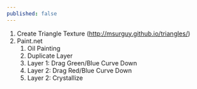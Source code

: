```yaml
---
published: false
---
```


1. Create Triangle Texture (http://msurguy.github.io/triangles/)
2. Paint.net
	1. Oil Painting
    2. Duplicate Layer
    3. Layer 1: Drag Green/Blue Curve Down
    4. Layer 2: Drag Red/Blue Curve Down
    5. Layer 2: Crystallize
    